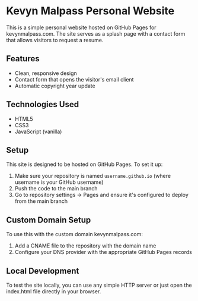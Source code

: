 # Kevyn Malpass Personal Website

This is a simple personal website hosted on GitHub Pages for kevynmalpass.com. The site serves as a splash page with a contact form that allows visitors to request a resume.

## Features

- Clean, responsive design
- Contact form that opens the visitor's email client
- Automatic copyright year update

## Technologies Used

- HTML5
- CSS3
- JavaScript (vanilla)

## Setup

This site is designed to be hosted on GitHub Pages. To set it up:

1. Make sure your repository is named `username.github.io` (where username is your GitHub username)
2. Push the code to the main branch
3. Go to repository settings → Pages and ensure it's configured to deploy from the main branch

## Custom Domain Setup

To use this with the custom domain kevynmalpass.com:

1. Add a CNAME file to the repository with the domain name
2. Configure your DNS provider with the appropriate GitHub Pages records

## Local Development

To test the site locally, you can use any simple HTTP server or just open the index.html file directly in your browser.
